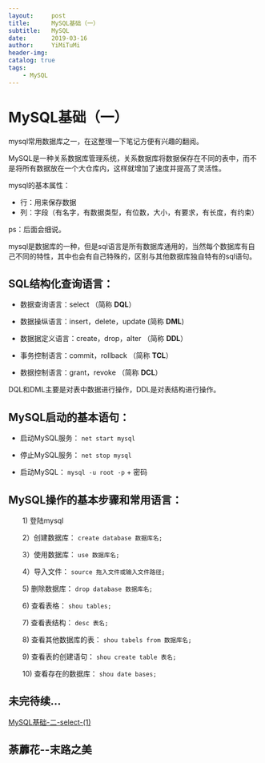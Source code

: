 ```yaml
---
layout:     post
title:      MySQL基础（一）
subtitle:   MySQL
date:       2019-03-16
author:     YiMiTuMi
header-img: 
catalog: true
tags:
    - MySQL
---
```

# MySQL基础（一）

mysql常用数据库之一，在这整理一下笔记方便有兴趣的翻阅。

MySQL是一种关系数据库管理系统，关系数据库将数据保存在不同的表中，而不是将所有数据放在一个大仓库内，这样就增加了速度并提高了灵活性。

mysql的基本属性：

* 行：用来保存数据
* 列：字段（有名字，有数据类型，有位数，大小，有要求，有长度，有约束）

ps：后面会细说。
 
mysql是数据库的一种，但是sql语言是所有数据库通用的，当然每个数据库有自己不同的特性，其中也会有自己特殊的，区别与其他数据库独自特有的sql语句。

## SQL结构化查询语言：

* 数据查询语言：select （简称 **DQL**）

* 数据操纵语言：insert，delete，update (简称 **DML**)

* 数据据定义语言：create，drop，alter （简称 **DDL**）

* 事务控制语言：commit，rollback （简称 **TCL**）

* 数据控制语言：grant，revoke （简称 **DCL**）

DQL和DML主要是对表中数据进行操作，DDL是对表结构进行操作。

## MySQL启动的基本语句：

* 启动MySQL服务： `net start mysql`

* 停止MySQL服务：  `net stop mysql`

* 启动MySQL： `mysql -u root -p` + 密码

## MySQL操作的基本步骤和常用语言：

&emsp;&emsp;1) 登陆mysql

&emsp;&emsp;2）创建数据库： `create database 数据库名;`

&emsp;&emsp;3）使用数据库： `use 数据库名;`

&emsp;&emsp;4）导入文件： `source 拖入文件或输入文件路径;`

&emsp;&emsp;5) 删除数据库： `drop database 数据库名;`

&emsp;&emsp;6) 查看表格： `shou tables;`

&emsp;&emsp;7) 查看表结构： `desc 表名;`

&emsp;&emsp;8) 查看其他数据库的表： `shou tabels from 数据库名;`

&emsp;&emsp;9) 查看表的创建语句： `shou create table 表名;`

&emsp;&emsp;10) 查看存在的数据库： `shou date bases;`

## 未完待续...

[MySQL基础-二-select-(1)](http://yimitumi.com/2019/05/19/MySQL基础-二-select-1/)

## 荼蘼花--末路之美
